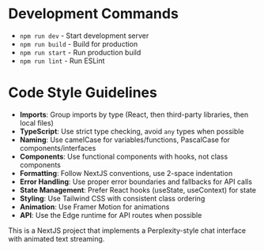 # Development Commands
- `npm run dev` - Start development server
- `npm run build` - Build for production
- `npm run start` - Run production build
- `npm run lint` - Run ESLint

# Code Style Guidelines
- **Imports**: Group imports by type (React, then third-party libraries, then local files)
- **TypeScript**: Use strict type checking, avoid `any` types when possible
- **Naming**: Use camelCase for variables/functions, PascalCase for components/interfaces
- **Components**: Use functional components with hooks, not class components
- **Formatting**: Follow NextJS conventions, use 2-space indentation
- **Error Handling**: Use proper error boundaries and fallbacks for API calls
- **State Management**: Prefer React hooks (useState, useContext) for state
- **Styling**: Use Tailwind CSS with consistent class ordering
- **Animation**: Use Framer Motion for animations
- **API**: Use the Edge runtime for API routes when possible

This is a NextJS project that implements a Perplexity-style chat interface with animated text streaming.